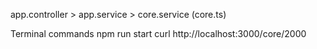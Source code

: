 app.controller > app.service > core.service (core.ts)

Terminal commands
npm run start
curl http://localhost:3000/core/2000
 